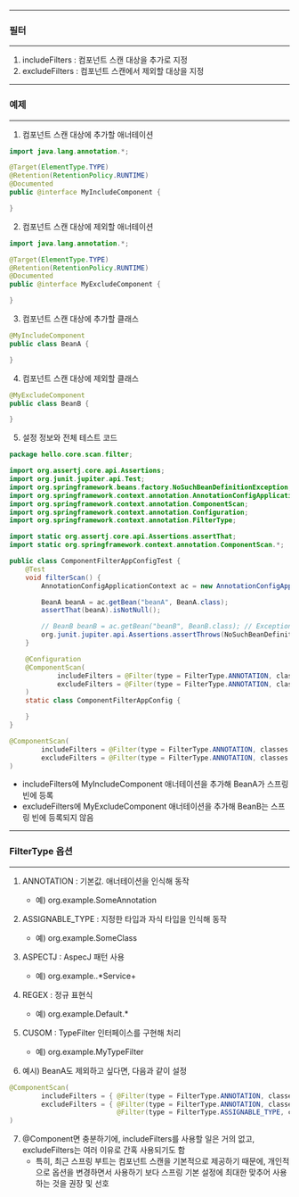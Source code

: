 -----
### 필터
-----
1. includeFilters : 컴포넌트 스캔 대상을 추가로 지정
2. excludeFilters : 컴포넌트 스캔에서 제외할 대상을 지정

-----
### 예제
-----
1. 컴포넌트 스캔 대상에 추가할 애너테이션
```java
import java.lang.annotation.*;

@Target(ElementType.TYPE)
@Retention(RetentionPolicy.RUNTIME)
@Documented
public @interface MyIncludeComponent {

}
```
2. 컴포넌트 스캔 대상에 제외할 애너테이션
```java
import java.lang.annotation.*;

@Target(ElementType.TYPE)
@Retention(RetentionPolicy.RUNTIME)
@Documented
public @interface MyExcludeComponent {

}
```

3. 컴포넌트 스캔 대상에 추가할 클래스
```java
@MyIncludeComponent
public class BeanA {

}
```

4. 컴포넌트 스캔 대상에 제외할 클래스
```java
@MyExcludeComponent
public class BeanB {

}
```

5. 설정 정보와 전체 테스트 코드
```java
package hello.core.scan.filter;

import org.assertj.core.api.Assertions;
import org.junit.jupiter.api.Test;
import org.springframework.beans.factory.NoSuchBeanDefinitionException;
import org.springframework.context.annotation.AnnotationConfigApplicationContext;
import org.springframework.context.annotation.ComponentScan;
import org.springframework.context.annotation.Configuration;
import org.springframework.context.annotation.FilterType;

import static org.assertj.core.api.Assertions.assertThat;
import static org.springframework.context.annotation.ComponentScan.*;

public class ComponentFilterAppConfigTest {
    @Test
    void filterScan() {
        AnnotationConfigApplicationContext ac = new AnnotationConfigApplicationContext(ComponentFilterAppConfig.class);

        BeanA beanA = ac.getBean("beanA", BeanA.class);
        assertThat(beanA).isNotNull();

        // BeanB beanB = ac.getBean("beanB", BeanB.class); // Exception. No bean named 'beanB' available
        org.junit.jupiter.api.Assertions.assertThrows(NoSuchBeanDefinitionException.class, () -> ac.getBean("beanB", BeanB.class));
    }

    @Configuration
    @ComponentScan(
            includeFilters = @Filter(type = FilterType.ANNOTATION, classes = MyIncludeComponent.class),
            excludeFilters = @Filter(type = FilterType.ANNOTATION, classes = MyExcludeComponent.class)
    )
    static class ComponentFilterAppConfig {

    }
}
```

```java
@ComponentScan(
        includeFilters = @Filter(type = FilterType.ANNOTATION, classes = MyIncludeComponent.class),
        excludeFilters = @Filter(type = FilterType.ANNOTATION, classes = MyExcludeComponent.class)
)
```
  - includeFilters에 MyIncludeComponent 애너테이션을 추가해 BeanA가 스프링 빈에 등록
  - excludeFilters에 MyExcludeComponent 애너테이션을 추가해 BeanB는 스프링 빈에 등록되지 않음

-----
### FilterType 옵션
-----
1. ANNOTATION : 기본값. 애너테이션을 인식해 동작
   - 예) org.example.SomeAnnotation

2. ASSIGNABLE_TYPE : 지정한 타입과 자식 타입을 인식해 동작
   - 예) org.example.SomeClass

3. ASPECTJ : AspecJ 패턴 사용
   - 예) org.example..*Service+

4. REGEX : 정규 표현식
   - 예) org\.example\.Default.*

5. CUSOM : TypeFilter 인터페이스를 구현해 처리
   - 예) org.example.MyTypeFilter

6. 예시) BeanA도 제외하고 싶다면, 다음과 같이 설정
```java
@ComponentScan(
        includeFilters = { @Filter(type = FilterType.ANNOTATION, classes = MyIncludeComponent.class) },
        excludeFilters = { @Filter(type = FilterType.ANNOTATION, classes = MyExcludeComponent.class),
                           @Filter(type = FilterType.ASSIGNABLE_TYPE, classes = BeanA.class) }
)
```

7. @Component면 충분하기에, includeFilters를 사용할 일은 거의 없고, excludeFilters는 여러 이유로 간혹 사용되기도 함
   - 특히, 최근 스프링 부트는 컴포넌트 스캔을 기본적으로 제공하기 때문에, 개인적으로 옵션을 변경하면서 사용하기 보다 스프링 기본 설정에 최대한 맞추어 사용하는 것을 권장 및 선호

